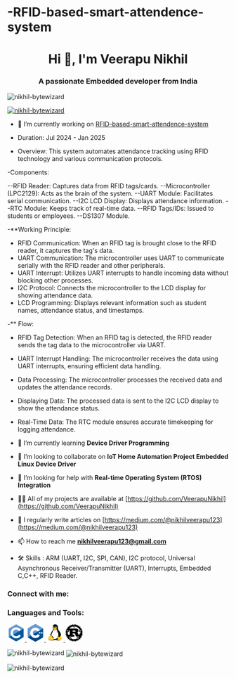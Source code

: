 # -RFID-based-smart-attendence-system

<h1 align="center">Hi 👋, I'm Veerapu Nikhil</h1>
<h3 align="center">A passionate Embedded developer from India</h3>
<p align="left"> <img src="https://komarev.com/ghpvc/?username=nikhil-bytewizard&label=Profile%20views&color=0e75b6&style=flat" alt="nikhil-bytewizard" /> </p>

<p align="left"> <a href="https://github.com/ryo-ma/github-profile-trophy"><img src="https://github-profile-trophy.vercel.app/?username=nikhil-bytewizard" alt="nikhil-bytewizard" /></a> </p>

- 🔭 I’m currently working on [RFID-based-smart-attendence-system](https://github.com/VeerapuNikhil)
  
- Duration: Jul 2024 - Jan 2025

- Overview: This system automates attendance tracking using RFID technology and various communication protocols.

-Components:

--RFID Reader: Captures data from RFID tags/cards.
--Microcontroller (LPC2129): Acts as the brain of the system.
--UART Module: Facilitates serial communication.
--I2C LCD Display: Displays attendance information.
--RTC Module: Keeps track of real-time data.
--RFID Tags/IDs: Issued to students or employees.
--DS1307 Module.

 
-**Working Principle:

- RFID Communication: When an RFID tag is brought close to the RFID reader, it captures the tag's data.
- UART Communication: The microcontroller uses UART to communicate serially with the RFID reader and other peripherals.
- UART Interrupt: Utilizes UART interrupts to handle incoming data without blocking other processes.
- I2C Protocol: Connects the microcontroller to the LCD display for showing attendance data.
- LCD Programming: Displays relevant information such as student names, attendance status, and timestamps.


-** Flow:

- RFID Tag Detection: When an RFID tag is detected, the RFID reader sends the tag data to the microcontroller via UART.
- UART Interrupt Handling: The microcontroller receives the data using UART interrupts, ensuring efficient data handling.
- Data Processing: The microcontroller processes the received data and updates the attendance records.
- Displaying Data: The processed data is sent to the I2C LCD display to show the attendance status.
- Real-Time Data: The RTC module ensures accurate timekeeping for logging attendance.

-  🌱 I’m currently learning **Device Driver Programming**

- 👯 I’m looking to collaborate on **IoT Home Automation Project Embedded Linux Device Driver**

- 🤝 I’m looking for help with **Real-time Operating System (RTOS) Integration**

- 👨‍💻 All of my projects are available at [https://github.com/VeerapuNikhil](https://github.com/VeerapuNikhil)

- 📝 I regularly write articles on [https://medium.com/@nikhilveerapu123](https://medium.com/@nikhilveerapu123)

- 📫 How to reach me **nikhilveerapu123@gmail.com**

- 🛠️ Skills : ARM (UART, I2C, SPI, CAN), I2C protocol, Universal Asynchronous Receiver/Transmitter (UART), Interrupts, Embedded C,C++, RFID Reader. 

<h3 align="left">Connect with me:</h3>
<p align="left">
</p>

<h3 align="left">Languages and Tools:</h3>
<p align="left"> <a href="https://www.cprogramming.com/" target="_blank" rel="noreferrer"> <img src="https://raw.githubusercontent.com/devicons/devicon/master/icons/c/c-original.svg" alt="c" width="40" height="40"/> </a> <a href="https://www.w3schools.com/cpp/" target="_blank" rel="noreferrer"> <img src="https://raw.githubusercontent.com/devicons/devicon/master/icons/cplusplus/cplusplus-original.svg" alt="cplusplus" width="40" height="40"/> </a> <a href="https://www.linux.org/" target="_blank" rel="noreferrer"> <img src="https://raw.githubusercontent.com/devicons/devicon/master/icons/linux/linux-original.svg" alt="linux" width="40" height="40"/> </a> <a href="https://www.rust-lang.org" target="_blank" rel="noreferrer"> <img src="https://raw.githubusercontent.com/devicons/devicon/master/icons/rust/rust-plain.svg" alt="rust" width="40" height="40"/> </a> </p>

<p><img align="left" src="https://github-readme-stats.vercel.app/api/top-langs?username=nikhil-bytewizard&show_icons=true&locale=en&layout=compact" alt="nikhil-bytewizard" /></p>

<p>&nbsp;<img align="center" src="https://github-readme-stats.vercel.app/api?username=nikhil-bytewizard&show_icons=true&locale=en" alt="nikhil-bytewizard" /></p>

<p><img align="center" src="https://github-readme-streak-stats.herokuapp.com/?user=nikhil-bytewizard&" alt="nikhil-bytewizard" /></p>
